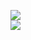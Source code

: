 [![](https://img.shields.io/badge/Made%20With-Github%20Spray-lightgrey.svg?style=for-the-badge&logo=github)](https://github.com/Annihil/github-spray#25312)  
[![](https://i.imgur.com/2DrTn0Z.gif)](https://github.com/Annihil/github-spray)